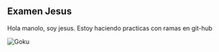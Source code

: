 ## Examen Jesus

Hola manolo, soy jesus.
Estoy haciendo practicas con ramas en git-hub

![Goku](/img-jesus/goku.png)